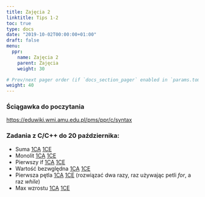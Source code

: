 ```yaml
---
title: Zajęcia 2
linktitle: Tips 1-2
toc: true
type: docs
date: "2019-10-02T00:00:00+01:00"
draft: false
menu:
  ppr:
    name: Zajęcia 2
    parent: Zajęcia
    weight: 30

# Prev/next pager order (if `docs_section_pager` enabled in `params.toml`)
weight: 40
---
```


### Ściągawka do poczytania
https://eduwiki.wmi.amu.edu.pl/pms/ppr/c/syntax

### Zadania z C/C++ do 20 października:
<!--20.10.19 c,c++-->
* Suma [1CA](https://adjule.pl/groups/ppr1ca2019/problems/001) [1CE](https://adjule.pl/groups/ppr1ce2019/problems/001)
* Monolit [1CA](https://adjule.pl/groups/ppr1ca2019/problems/ppr2) [1CE](https://adjule.pl/groups/ppr1ce2019/problems/ppr2)
* Pierwszy if [1CA](https://adjule.pl/groups/ppr1ca2019/problems/if01) [1CE](https://adjule.pl/groups/ppr1ce2019/problems/if01)
* Wartość bezwględna [1CA](https://adjule.pl/groups/ppr1ca2019/problems/002) [1CE](https://adjule.pl/groups/ppr1ce2019/problems/002)
* Pierwsza pętla [1CA](https://adjule.pl/groups/ppr1ca2019/problems/ifpetla) [1CE](https://adjule.pl/groups/ppr1ce2019/problems/ifpetla) (rozwiązać dwa razy, raz używając petli *for*, a raz *while*)
* Max wzrostu [1CA](https://adjule.pl/groups/ppr1ca2019/problems/apr_wyk2-1) [1CE](https://adjule.pl/groups/ppr1ce2019/problems/apr_wyk2-1)
